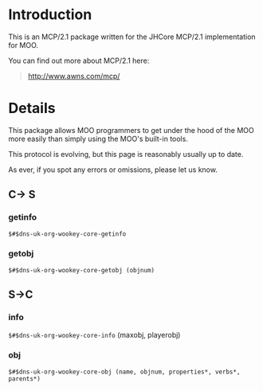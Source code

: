 # Introduction #
This is an MCP/2.1 package written for the JHCore MCP/2.1 implementation for MOO.

You can find out more about MCP/2.1 here:

> http://www.awns.com/mcp/

# Details #

This package allows MOO programmers to get under the hood of the MOO more easily than simply using the MOO's built-in tools.

This protocol is evolving, but this page is reasonably usually up to date.

As ever, if you spot any errors or omissions, please let us know.

## C-> S ##
### getinfo ###
`$#$dns-uk-org-wookey-core-getinfo`

### getobj ###
`$#$dns-uk-org-wookey-core-getobj (objnum)`

## S->C ##
### info ###
`$#$dns-uk-org-wookey-core-info` (maxobj, playerobj)

### obj ###
`$#$dns-uk-org-wookey-core-obj (name, objnum, properties*, verbs*, parents*)`